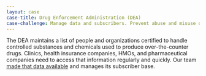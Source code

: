 ```yaml
---
layout: case
case-title: Drug Enforcement Administration (DEA)
case-challenge: Manage data and subscribers. Prevent abuse and misuse of controlled substances.
---
```


The DEA maintains a list of people and organizations certified to handle controlled substances and chemicals used to produce over-the-counter drugs. Clinics, health insurance companies, HMOs, and pharmaceutical companies need to access that information regularly and quickly. Our team [made that data available](https://www.ntis.gov/products/dea/) and manages its subscriber base.
